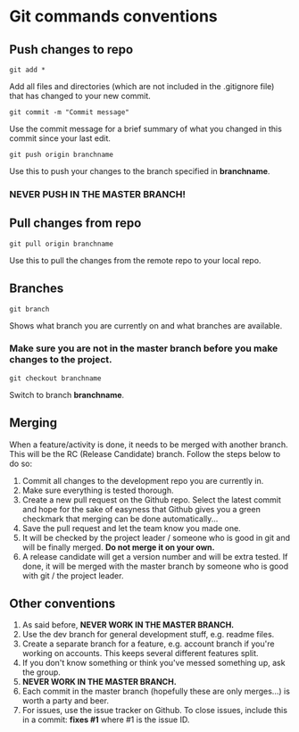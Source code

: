 # Git commands conventions

## Push changes to repo

```git
git add *
```
Add all files and directories (which are not included in the .gitignore file) that has changed to your new commit.

```git
git commit -m "Commit message"
```
Use the commit message for a brief summary of what you changed in this commit since your last edit.

```git
git push origin branchname
```
Use this to push your changes to the branch specified in __branchname__.
### NEVER PUSH IN THE MASTER BRANCH!


## Pull changes from repo

```git
git pull origin branchname
```
Use this to pull the changes from the remote repo to your local repo.


## Branches

```git
git branch
```
Shows what branch you are currently on and what branches are available.
### Make sure you are **not** in the master branch before you make changes to the project.

```git
git checkout branchname
```
Switch to branch __branchname__.


## Merging

When a feature/activity is done, it needs to be merged with another branch. This will be the RC (Release Candidate) branch. Follow the steps below to do so:
1. Commit all changes to the development repo you are currently in.
2. Make sure everything is tested thorough.
3. Create a new pull request on the Github repo. Select the latest commit and hope for the sake of easyness that Github gives you a green checkmark that merging can be done automatically...
4. Save the pull request and let the team know you made one.
5. It will be checked by the project leader / someone who is good in git and will be finally merged. **Do not merge it on your own.**
6. A release candidate will get a version number and will be extra tested. If done, it will be merged with the master branch by someone who is good with git / the project leader.


## Other conventions

1. As said before, **NEVER WORK IN THE MASTER BRANCH.**
2. Use the dev branch for general development stuff, e.g. readme files.
3. Create a separate branch for a feature, e.g. account branch if you're working on accounts. This keeps several different features split.
4. If you don't know something or think you've messed something up, ask the group.
5. **NEVER WORK IN THE MASTER BRANCH.**
6. Each commit in the master branch (hopefully these are only merges...) is worth a party and beer.
7. For issues, use the issue tracker on Github. To close issues, include this in a commit: __fixes #1__ where #1 is the issue ID.